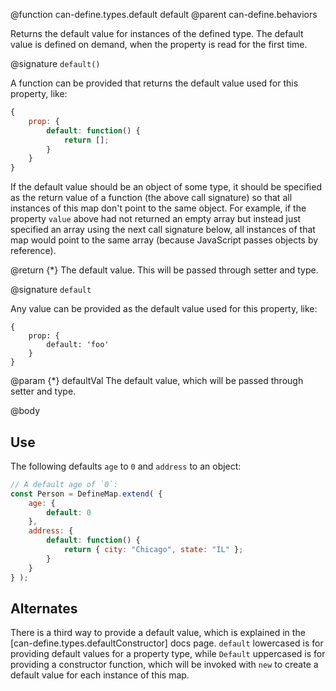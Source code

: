 @function can-define.types.default default
@parent can-define.behaviors

Returns the default value for instances of the defined type.  The default value is defined on demand, when the property
is read for the first time.

@signature `default()`

A function can be provided that returns the default value used for this property, like:

```js
{
	prop: {
		default: function() {
			return [];
		}
	}
}
```


If the default value should be an object of some type, it should be specified as the return value of a function (the above call signature) so that all instances of this map don't point to the same object.  For example, if the property `value` above had not returned an empty array but instead just specified an array using the next call signature below, all instances of that map would point to the same array (because JavaScript passes objects by reference).

@return {*} The default value.  This will be passed through setter and type.

@signature `default`

Any value can be provided as the default value used for this property, like:

```
{
	prop: {
		default: 'foo'
	}
}
```

@param {*} defaultVal The default value, which will be passed through setter and type.

@body

## Use

The following defaults `age` to `0` and `address` to an object:

```js
// A default age of `0`:
const Person = DefineMap.extend( {
	age: {
		default: 0
	},
	address: {
		default: function() {
			return { city: "Chicago", state: "IL" };
		}
	}
} );
```

## Alternates

There is a third way to provide a default value, which is explained in the [can-define.types.defaultConstructor] docs page. `default` lowercased is for providing default values for a property type, while `Default` uppercased is for providing a constructor function, which will be invoked with `new` to create a default value for each instance of this map.
